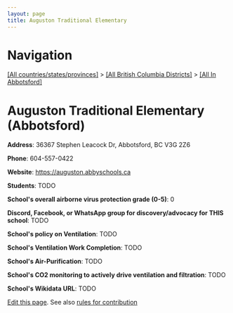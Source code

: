 ```yaml
---
layout: page
title: Auguston Traditional Elementary
---
```

# Navigation

[[All countries/states/provinces]](../../..) > [[All British Columbia Districts]](../..) > [[All In Abbotsford]](..)

# Auguston Traditional Elementary (Abbotsford)

**Address**: 36367 Stephen Leacock Dr, Abbotsford, BC V3G 2Z6

**Phone**: 604-557-0422

**Website**: <https://auguston.abbyschools.ca>

**Students**: TODO

**School's overall airborne virus protection grade (0-5)**: 0

**Discord, Facebook, or WhatsApp group for discovery/advocacy for THIS school**: TODO

**School's policy on Ventilation**: TODO

**School's Ventilation Work Completion**: TODO

**School's Air-Purification**: TODO

**School's CO2 monitoring to actively drive ventilation and filtration**: TODO

**School's Wikidata URL**: TODO


[Edit this page](https://github.com/ventilate-schools/BC/edit/main/./Abbotsford/Auguston_Traditional_Elementary.md). See also [rules for contribution](../../../contribution-rules/)